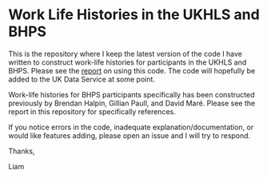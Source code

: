 # Work Life Histories in the UKHLS and BHPS
This is the repository where I keep the latest version of the code I have written to construct work-life histories for participants in the UKHLS and BHPS. Please see the [report](https://doi.org/10.17605/OSF.IO/C3V9F) on using this code. The code will hopefully be added to the UK Data Service at some point.

Work-life histories for BHPS participants specifically has been constructed previously by Brendan Halpin, Gillian Paull, and David Maré. Please see the report in this repository for specifically references.

If you notice errors in the code, inadequate explanation/documentation, or would like features adding, please open an issue and I will try to respond.

Thanks,

Liam
